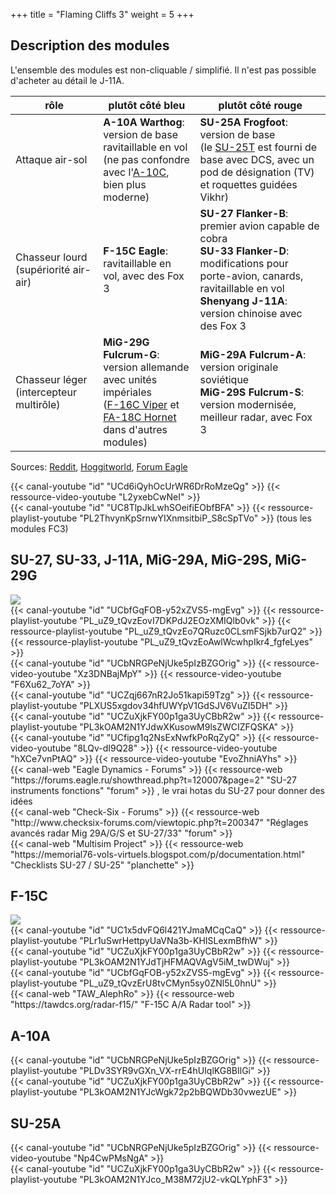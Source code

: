 +++
title = "Flaming Cliffs 3"
weight = 5
+++

## Description des modules

L'ensemble des modules est non-cliquable / simplifié. Il n'est pas possible d'acheter au détail le J-11A.

rôle                                           | plutôt côté bleu                                                                                                                                                           | plutôt côté rouge
---------------------------------------------- | -------------------------------------------------------------------------------------------------------------------------------------------------------------------------- | -------------------
Attaque air-sol                                | **A-10A Warthog**: version de base ravitaillable en vol <br />(ne pas confondre avec l'[A-10C](/apprentissage/a-10c), bien plus moderne)                                   | **SU-25A Frogfoot**: version de base<br /> (le [SU-25T](/apprentissage/su-25t) est fourni de base avec DCS, avec un pod de désignation (TV) et roquettes guidées Vikhr)
Chasseur lourd (supériorité air-air)           | **F-15C Eagle**: ravitaillable en vol, avec des Fox 3                                                                                                                      | **SU-27 Flanker-B**: premier avion capable de cobra<br /> **SU-33 Flanker-D**: modifications pour porte-avion, canards, ravitaillable en vol<br /> **Shenyang J-11A**: version chinoise avec des Fox 3
Chasseur léger (intercepteur multirôle)        | **MiG-29G Fulcrum-G**: version allemande avec unités impériales<br />([F-16C Viper](/apprentissage/f-16c) et [FA-18C Hornet](/apprentissage/fa-18c) dans d'autres modules) | **MiG-29A Fulcrum-A**: version originale soviétique<br />**MiG-29S Fulcrum-S**: version modernisée, meilleur radar, avec Fox 3

Sources: [Reddit](https://www.reddit.com/r/hoggit/comments/3k8789/whats_the_difference_between_the_mig29a_mig29g/), [Hoggitworld](https://wiki.hoggitworld.com/view/Flaming_Cliffs), [Forum Eagle](https://forums.eagle.ru/forum/english/digital-combat-simulator/dcs-flaming-cliffs-3/177396-mig-29s-v-mig-29a-v-mig-29g?p=4327701#post4327701)

<div class="contenu"> <!-- le hangar de Sklang //-->
{{< canal-youtube "id" "UCd6iQyhOcUrWR6DrRoMzeQg" >}}
{{< ressource-video-youtube "L2yxebCwNeI" >}}
</div>

<div class="contenu"> <!-- WellerMan //-->
{{< canal-youtube "id" "UC8TlpJkLwhSOeifiEObfBFA" >}}
{{< ressource-playlist-youtube "PL2ThvynKpSrnwYIXnmsitbiP_S8cSpTVo" >}} (tous les modules FC3)
</div>

## SU-27, SU-33, J-11A, MiG-29A, MiG-29S, MiG-29G
<img src=/apprentissage/su27_mer.png class=decoration />

<div class="contenu"> <!-- Commander Steinsch //-->
{{< canal-youtube "id" "UCbfGqFOB-y52xZVS5-mgEvg" >}}
{{< ressource-playlist-youtube "PL_uZ9_tQvzEovI7DKPdJ2EOzXMIQlb0vk" >}}
{{< ressource-playlist-youtube "PL_uZ9_tQvzEo7QRuzc0CLsmFSjkb7urQ2" >}}
{{< ressource-playlist-youtube "PL_uZ9_tQvzEoAwlWcwhpIkr4_fgfeLyes" >}}
</div>

<div class="contenu"> <!-- Loulou de DCS World //-->
{{< canal-youtube "id" "UCbNRGPeNjUke5pIzBZGOrig" >}}
{{< ressource-video-youtube "Xz3DNBajMpY" >}}
{{< ressource-video-youtube "F6Xu62_7oYA" >}}
</div>

<div class="contenu"> <!-- Ailes Virtuelles //-->
{{< canal-youtube "id" "UCZqj667nR2Jo51kapi59Tzg" >}}
{{< ressource-playlist-youtube "PLXUS5xgdov34hfUWYpV1GdSJV6VuZI5DH" >}}
</div>

<div class="contenu"> <!-- Grim Reapers //-->
{{< canal-youtube "id" "UCZuXjkFY00p1ga3UyCBbR2w" >}}
{{< ressource-playlist-youtube "PL3kOAM2N1YJdwXKusowM9lsZWCIZFQSKA" >}}
</div>

<div class="contenu"> <!-- TheSkyline35 //-->
{{< canal-youtube "id" "UCfipg1q2NsExNwfkPoRqZyQ" >}}
{{< ressource-video-youtube "8LQv-dI9Q28" >}}
{{< ressource-video-youtube "hXCe7vnPtAQ" >}}
{{< ressource-video-youtube "EvoZhniAYhs" >}}
</div>

<div class="contenu">
{{< canal-web "Eagle Dynamics - Forums" >}}
{{< ressource-web "https://forums.eagle.ru/showthread.php?t=120007&page=2" "SU-27 instruments fonctions" "forum" >}}
, le vrai hotas du SU-27 pour donner des idées
</div>

<div class="contenu">
{{< canal-web "Check-Six - Forums" >}}
{{< ressource-web "http://www.checksix-forums.com/viewtopic.php?t=200347" "Réglages avancés radar Mig 29A/G/S et SU-27/33" "forum" >}}
</div>

<div class="contenu">
{{< canal-web "Multisim Project" >}}
{{< ressource-web "https://memorial76-vols-virtuels.blogspot.com/p/documentation.html" "Checklists SU-27 / SU-25" "planchette" >}}
</div>

## F-15C
<img src=/apprentissage/f15c_feu.png class=decoration />

<div class="contenu de_qualite"> <!-- Photun //-->
{{< canal-youtube "id" "UC1x5dvFQ6l421YJmaMCqCaQ" >}}
{{< ressource-playlist-youtube "PLr1uSwrHettpyUaVNa3b-KHISLexmBfhW" >}}
</div>

<div class="contenu"> <!-- Grim Reapers //-->
{{< canal-youtube "id" "UCZuXjkFY00p1ga3UyCBbR2w" >}}
{{< ressource-playlist-youtube "PL3kOAM2N1YJdTjHFMAQVAgV5iM_twDWuj" >}}
</div>

<div class="contenu"> <!-- Commander Steinsch //-->
{{< canal-youtube "id" "UCbfGqFOB-y52xZVS5-mgEvg" >}}
{{< ressource-playlist-youtube "PL_uZ9_tQvzErU8tvCMyn5sy0ZNl5L0hnU" >}}
</div>

<div class="contenu">
{{< canal-web "TAW_AlephRo" >}}
{{< ressource-web "https://tawdcs.org/radar-f15/" "F-15C A/A Radar tool" >}}
</div>

## A-10A

<div class="contenu"> <!-- Loulou de DCS World //-->
{{< canal-youtube "id" "UCbNRGPeNjUke5pIzBZGOrig" >}}
{{< ressource-playlist-youtube "PLDv3SYR9vGXn_VX-rrE4hUIqlKG8BIlGi" >}}
</div>

<div class="contenu"> <!-- Grim Reapers //-->
{{< canal-youtube "id" "UCZuXjkFY00p1ga3UyCBbR2w" >}}
{{< ressource-playlist-youtube "PL3kOAM2N1YJcWgk72p2bBQWDb30vwezUE" >}}
</div>

## SU-25A

<div class="contenu"> <!-- Loulou de DCS World //-->
{{< canal-youtube "id" "UCbNRGPeNjUke5pIzBZGOrig" >}}
{{< ressource-video-youtube "Np4CwPMsNgA" >}}
</div>

<div class="contenu"> <!-- Grim Reapers //-->
{{< canal-youtube "id" "UCZuXjkFY00p1ga3UyCBbR2w" >}}
{{< ressource-playlist-youtube "PL3kOAM2N1YJco_M38M72jU2-vkQLYphF3" >}}
</div>

